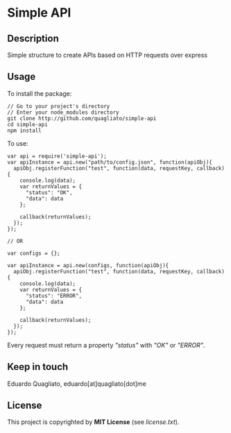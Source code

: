 # Simple API

## Description

Simple structure to create APIs based on HTTP requests over express

## Usage

To install the package:
```
// Go to your project's directory
// Enter your node_modules directory
git clone http://github.com/quagliato/simple-api
cd simple-api
npm install
```

To use:
```
var api = require('simple-api');
var apiInstance = api.new("path/to/config.json", function(apiObj){
  apiObj.registerFunction("test", function(data, requestKey, callback){
    console.log(data);
    var returnValues = {
      "status": "OK",
      "data": data
    };

    callback(returnValues);
  });
});

// OR

var configs = {};

var apiInstance = api.new(configs, function(apiObj){
  apiObj.registerFunction("test", function(data, requestKey, callback){
    console.log(data);
    var returnValues = {
      "status": "ERROR",
      "data": data
    };

    callback(returnValues);
  });
});
```

Every request must return a property *"status"* with *"OK"* or *"ERROR"*.

## Keep in touch

Eduardo Quagliato, eduardo[at]quagliato[dot]me

## License

This project is copyrighted by **MIT License** (see *license.txt*).
